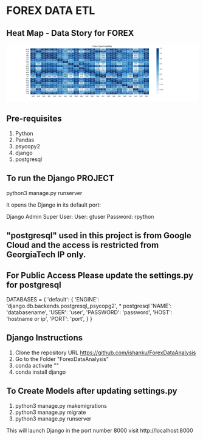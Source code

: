 # FOREX DATA ETL

## Heat Map - Data Story for FOREX

![Graphs/ForexCurrentHeatMap.png](Graphs/ForexCurrentHeatMap.png)

## Pre-requisites

  1. Python
  2. Pandas
  3. psycopy2
  4. django
  5. postgresql


## To run the Django PROJECT
python3 manage.py runserver

It opens the Django in its default port:

Django Admin Super User:
User: gtuser
Password: rpython

## "postgresql" used in this project is from Google Cloud and the access is restricted from GeorgiaTech IP only.




## For Public Access Please update the settings.py for postgresql
DATABASES = {
    'default': {
        'ENGINE': 'django.db.backends.postgresql_psycopg2', * postgresql
        'NAME': 'databasename',
        'USER': 'user',
        'PASSWORD': 'password',
        'HOST': 'hostname  or ip',
        'PORT': 'port',
    }
}

## Django Instructions
1. Clone the repository URL https://github.com/ishanku/ForexDataAnalysis
3. Go to the Folder "ForexDataAnalysis"
4. conda activate "<your virtual environment name>"
5. conda install django

## To Create Models after updating settings.py
1. python3 manage.py makemigrations
2. python3 manage.py migrate
3. python3 manage.py runserver

This will launch Django in the port number 8000 visit http://localhost:8000
